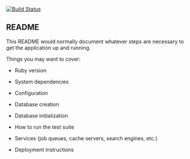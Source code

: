 [![Build Status](http://hades.avoidinspace.com:8080/api/badge/github.com/avoidinspace/NoteTakerAPI/status.svg?branch=master)](http://hades.avoidinspace.com:8080/github.com/avoidinspace/NoteTakerAPI)

## README

This README would normally document whatever steps are necessary to get the
application up and running.

Things you may want to cover:

* Ruby version

* System dependencies

* Configuration

* Database creation

* Database initialization

* How to run the test suite

* Services (job queues, cache servers, search engines, etc.)

* Deployment instructions